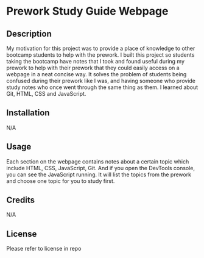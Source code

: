 # Prework Study Guide Webpage

## Description

My motivation for this project was to provide a place of knowledge to other bootcamp students to help with the prework. I built this project so students taking the bootcamp have notes that I took and found useful during my prework to help with their prework that they could easily access on a webpage in a neat concise way. It solves the problem of students being confused during their prework like I was, and having someone who provide study notes who once went through the same thing as them. I learned about Git, HTML, CSS and JavaScript.

## Installation

N/A

## Usage

Each section on the webpage contains notes about a certain topic which include HTML, CSS, JavaScript, Git. And if you open the DevTools console, you can see the JavaScript running. It will list the topics from  the prework and choose one topic for you to study first. 

## Credits

N/A

## License

Please refer to license in repo

